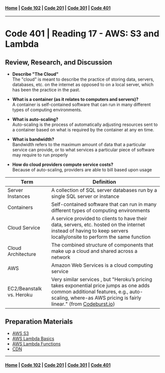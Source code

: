 #### [Home](../README.md) | [Code 102](../102main.md) | [Code 201](../201main.md) | [Code 301](../301main.md) | [Code 401](../401main.md)

---

# Code 401 | Reading 17 - AWS: S3 and Lambda

## Review, Research, and Discussion

-   **Describe "The Cloud"**\
    The "cloud" is meant to describe the practice of storing data, servers, databases, etc. on the internet as opposed to on a local server, which has been the practice in the past.

-   **What is a container (as it relates to computers and servers)?**\
    A container is self-contained software that can run in many different types of computing environments.

-   **What is auto-scaling?**\
    Auto-scaling is the process of automatically adjusting resources sent to a container based on what is required by the container at any en time.

-   **What is bandwidth?**\
    Bandwidth refers to the maximum amount of data that a particular service can provide, or to what services a particular piece of software may require to run properly

-   **How do cloud providers compute service costs?**\
    Because of auto-scaling, providers are able to bill based upon usage

| Term                     | Definition                                                                                                                                                                                                                                                                |
| ------------------------ | ------------------------------------------------------------------------------------------------------------------------------------------------------------------------------------------------------------------------------------------------------------------------- |
| Server Instances         | A collection of SQL server databases run by a single SQL server or instance                                                                                                                                                                                               |
| Containers               | Self-contained software that can run in many different types of computing environments                                                                                                                                                                                    |
| Cloud Service            | A service provided to clients to have their data, servers, etc. hosted on the internet instead of having to keep servers locally/onsite to perform the same function                                                                                                      |
| Cloud Architecture       | The combined structure of components that make up a cloud and shared across a network                                                                                                                                                                                     |
| AWS                      | Amazon Web Services is a cloud computing service                                                                                                                                                                                                                          |
| EC2/Beanstalk vs. Heroku | Very similar services , but "Heroku’s pricing takes exponential price jumps as one adds common additional features, e.g., auto-scaling, where-as AWS pricing is fairly linear." (from [Codeburst.io](https://codeburst.io/heroku-v-s-aws-elastic-beanstalk-1cc6f12ca3c7)) |

## Preparation Materials

-   [AWS S3](https://aws.amazon.com/s3/)
-   [AWS Lambda Basics](https://www.serverless.com/aws-lambda)
-   [AWS Lambda Functions](https://aws.amazon.com/lambda/)
-   [CDN](https://cyberhoot.com/cybrary/content-delivery-network-cdn/)

---

#### [Home](../README.md) | [Code 102](../102main.md) | [Code 201](../201main.md) | [Code 301](../301main.md) | [Code 401](../401main.md)
